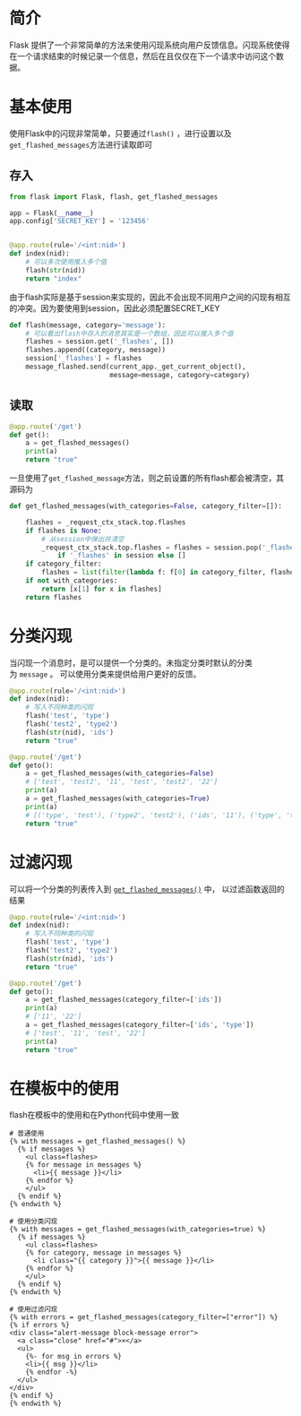 # 简介

Flask 提供了一个非常简单的方法来使用闪现系统向用户反馈信息。闪现系统使得在一个请求结束的时候记录一个信息，然后在且仅仅在下一个请求中访问这个数据。 

# 基本使用

使用Flask中的闪现非常简单，只要通过`flash()` ，进行设置以及`get_flashed_messages`方法进行读取即可

## 存入

``` python
from flask import Flask, flash, get_flashed_messages

app = Flask(__name__)
app.config['SECRET_KEY'] = '123456'


@app.route(rule='/<int:nid>')
def index(nid):
    # 可以多次使用推入多个值
    flash(str(nid))
    return "index"
```

由于flash实际是基于session来实现的，因此不会出现不同用户之间的闪现有相互的冲突。因为要使用到session，因此必须配置SECRET_KEY

``` python
def flash(message, category='message'):
    # 可以看出flash中存入的消息其实是一个数组，因此可以推入多个值
    flashes = session.get('_flashes', [])
    flashes.append((category, message))
    session['_flashes'] = flashes
    message_flashed.send(current_app._get_current_object(),
                         message=message, category=category)
```

## 读取

``` python
@app.route('/get')
def get():
    a = get_flashed_messages()
    print(a)
    return "true"
```

一旦使用了`get_flashed_message`方法，则之前设置的所有flash都会被清空，其源码为

```python
def get_flashed_messages(with_categories=False, category_filter=[]):

    flashes = _request_ctx_stack.top.flashes
    if flashes is None:
        # 从session中弹出并清空
        _request_ctx_stack.top.flashes = flashes = session.pop('_flashes') \
            if '_flashes' in session else []
    if category_filter:
        flashes = list(filter(lambda f: f[0] in category_filter, flashes))
    if not with_categories:
        return [x[1] for x in flashes]
    return flashes

```

# 分类闪现

当闪现一个消息时，是可以提供一个分类的。未指定分类时默认的分类为 `message` 。 可以使用分类来提供给用户更好的反馈。

``` python
@app.route(rule='/<int:nid>')
def index(nid):
    # 写入不同种类的闪现
    flash('test', 'type')
    flash('test2', 'type2')
    flash(str(nid), 'ids')
    return "true"

@app.route('/get')
def geto():
    a = get_flashed_messages(with_categories=False)
    # ['test', 'test2', '11', 'test', 'test2', '22']
    print(a)
    a = get_flashed_messages(with_categories=True)
    print(a)
    # [('type', 'test'), ('type2', 'test2'), ('ids', '11'), ('type', 'test'), ('type2', 'test2'), ('ids', '22')]
    return "true"
```

# 过滤闪现

可以将一个分类的列表传入到 [`get_flashed_messages()`](http://docs.jinkan.org/docs/flask/api.html#flask.get_flashed_messages) 中， 以过滤函数返回的结果 

```python
@app.route(rule='/<int:nid>')
def index(nid):
    # 写入不同种类的闪现
    flash('test', 'type')
    flash('test2', 'type2')
    flash(str(nid), 'ids')
    return "true"

@app.route('/get')
def geto():
    a = get_flashed_messages(category_filter=['ids'])
    print(a)
    # ['11', '22']
    a = get_flashed_messages(category_filter=['ids', 'type'])
    # ['test', '11', 'test', '22']
    print(a)
    return "true"
```

# 在模板中的使用

flash在模板中的使用和在Python代码中使用一致

``` jinja2
# 普通使用
{% with messages = get_flashed_messages() %}
  {% if messages %}
    <ul class=flashes>
    {% for message in messages %}
      <li>{{ message }}</li>
    {% endfor %}
    </ul>
  {% endif %}
{% endwith %}

# 使用分类闪现
{% with messages = get_flashed_messages(with_categories=true) %}
  {% if messages %}
    <ul class=flashes>
    {% for category, message in messages %}
      <li class="{{ category }}">{{ message }}</li>
    {% endfor %}
    </ul>
  {% endif %}
{% endwith %}

# 使用过滤闪现
{% with errors = get_flashed_messages(category_filter=["error"]) %}
{% if errors %}
<div class="alert-message block-message error">
  <a class="close" href="#">×</a>
  <ul>
    {%- for msg in errors %}
    <li>{{ msg }}</li>
    {% endfor -%}
  </ul>
</div>
{% endif %}
{% endwith %}
```

